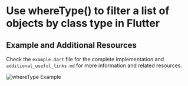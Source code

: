 # Use whereType<T>() to filter a list of objects by class type in Flutter

## Example and Additional Resources
Check the `example.dart` file for the complete implementation and `additional_useful_links.md` for more information and related resources.

![whereType Example](./How%20to%20utilize%20whereType%3CT%3E()%20method%3F.jpg) 